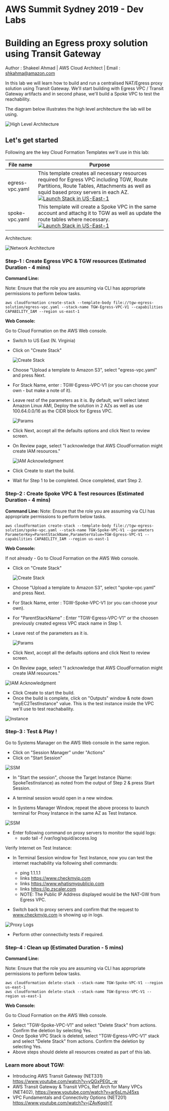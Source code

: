 # AWS Summit Sydney 2019 - Dev Labs
# Building an Egress proxy solution using Transit Gateway
Author : Shakeel Ahmad | AWS Cloud Architect | Email : shkahma@amazon.com

In this lab we will learn how to build and run a centralised NAT/Egress proxy solution using Transit Gateway. We'll start building with Egress VPC / Transit Gateway artifacts and in second phase, we'll build a Spoke VPC to test the reachability.

The diagram below illustrates the high level architecture the lab will be using. 

  ![High Level Architecture](tgw-egress-solution/images/lab-overview.png)

## Let's get started

Following are the key Cloud Formation Templates we'll use in this lab:

| File name | Purpose |
|-----------|---------|
|egress-vpc.yaml| This template creates all necessary resources required for Egress VPC including TGW, Route Partitions, Route Tables, Attachments as well as squid based proxy servers in each AZ. [![Launch Stack in US-East-1](tgw-egress-solution/images/cloudformation-launch-stack.png)](https://console.aws.amazon.com/cloudformation/home?region=us-east-1#/stacks/new?stackName=EgressVPC&templateURL=https://s3-ap-southeast-2.amazonaws.com/shkahma-devlabs2019/egress-vpc.yaml)|
|spoke-vpc.yaml| This template will create a Spoke VPC in the same account and attachg it to TGW as well as update the route tables where necessary. [![Launch Stack in US-East-1](tgw-egress-solution/images/cloudformation-launch-stack.png)](https://console.aws.amazon.com/cloudformation/home?region=us-east-1#/stacks/new?stackName=SpokeVPC&templateURL=https://s3-ap-southeast-2.amazonaws.com/shkahma-devlabs2019/spoke-vpc.yaml)|

Architecture:

![Network Architecture](tgw-egress-solution/images/lab-detailed.png)


### Step-1 : Create Egress VPC & TGW resources (Estimated Duration - 4 mins)
**Command Line:**

Note: Ensure that the role you are assuming via CLI has appropriate permissions to perform below tasks.

```
aws cloudformation create-stack --template-body file://tgw-egress-solution/egress-vpc.yaml --stack-name TGW-Egress-VPC-V1 --capabilities CAPABILITY_IAM --region us-east-1
```

**Web Console:**

Go to Cloud Formation on the AWS Web console.

- Switch to US East (N. Virginia)
- Click on "Create Stack"

  ![Create Stack](tgw-egress-solution/images/diagram1.png)

- Choose "Upload a template to Amazon S3", select "egress-vpc.yaml" and press Next.
- For Stack Name, enter : TGW-Egress-VPC-V1 (or you can choose your own - but make a note of it).
- Leave rest of the parameters as it is. By default, we'll select latest Amazon Linux AMI, Deploy the solution in 2 AZs as well as use 100.64.0.0/16 as the CIDR block for Egress VPC.
  
  ![Params](tgw-egress-solution/images/diagram2.png)

- Click Next, accept all the defaults options and click Next to review screen.
- On Review page, select "I acknowledge that AWS CloudFormation might create IAM resources."

  ![IAM Acknowledgment](tgw-egress-solution/images/diagram3.png)

- Click Create to start the build.
- Wait for Step 1 to be completed. Once completed, start Step 2.

### Step-2 : Create Spoke VPC & Test resources (Estimated Duration - 4 mins)

**Command Line:**
Note: Ensure that the role you are assuming via CLI has appropriate permissions to perform below tasks.

```
aws cloudformation create-stack --template-body file://tgw-egress-solution/spoke-vpc.yaml --stack-name TGW-Spoke-VPC-V1 --parameters ParameterKey=ParentStackName,ParameterValue=TGW-Egress-VPC-V1 --capabilities CAPABILITY_IAM --region us-east-1
```

**Web Console:**

If not already - Go to Cloud Formation on the AWS Web console.

- Click on "Create Stack"

  ![Create Stack](tgw-egress-solution/images/diagram1.png)

- Choose "Upload a template to Amazon S3", select "spoke-vpc.yaml" and press Next.
- For Stack Name, enter : TGW-Spoke-VPC-V1 (or you can choose your own).
- For "ParentStackName" : Enter "TGW-Egress-VPC-V1" or the choosen previously created egress VPC stack name in Step 1.
- Leave rest of the parameters as it is.

  ![Params](tgw-egress-solution/images/diagram4.png)

- Click Next, accept all the defaults options and click Next to review screen.
- On Review page, select "I acknowledge that AWS CloudFormation might create IAM resources."

![IAM Acknowledgment](tgw-egress-solution/images/diagram3.png)

- Click Create to start the build.
- Once the build is complete, click on "Outputs" window & note down "myEC2TestInstance" value. This is the test instance inside the VPC we'll use to test reachabaility.

![Instance](tgw-egress-solution/images/diagram5.png)


### Step-3 : Test & Play ! 

Go to Systems Manager on the AWS Web console in the same region.

- Click on "Session Manager" under "Actions"
- Click on "Start Session"

![SSM](tgw-egress-solution/images/diagram6.png)

- In "Start the session", choose the Target Instance (Name: SpokeTestInstance) as noted from the output of Step 2 & press Start Session.
- A terminal session would open in a new window.

- In Systems Manager Window, repeat the above process to launch terminal for Proxy Instance in the same AZ as Test Instance.

![SSM](tgw-egress-solution/images/diagram7.png)

- Enter following command on proxy servers to monitor the squid logs:
  - sudo tail -f /var/log/squid/access.log

Verify Internet on Test Instance:

- In Terminal Session window for Test Instance, now you can test the internet reachability via following shell commands:
  - ping 1.1.1.1
  - links https://www.checkmyip.com
  - links https://www.whatismypublicip.com
  - links https://ip.zscaler.com
  - NOTE: The Public IP Address displayed would be the NAT-GW from Egress VPC.

- Switch back to proxy servers and confirm that the request to www.checkmyip.com is showing up in logs.

![Proxy Logs](tgw-egress-solution/images/diagram9.png)

- Perform other connectivity tests if required.


### Step-4 : Clean up (Estimated Duration - 5 mins)


**Command Line:**

Note: Ensure that the role you are assuming via CLI has appropriate permissions to perform below tasks.


```
aws cloudformation delete-stack --stack-name TGW-Spoke-VPC-V1 --region us-east-1
aws cloudformation delete-stack --stack-name TGW-Egress-VPC-V1 --region us-east-1
```

**Web Console:**

Go to Cloud Formation on the AWS Web console.

- Select "TGW-Spoke-VPC-V1" and select "Delete Stack" from actions. Confirm the deletion by selecting Yes.
- Once Spoke VPC Stack is deleted, select "TGW-Egress-VPC-V1" stack and select "Delete Stack" from actions. Confirm the deletion by selecting Yes.
- Above steps should delete all resources created as part of this lab.


### Learn more about TGW:

- Introducing AWS Transit Gateway (NET331) https://www.youtube.com/watch?v=yQGxPEGt_-w
- AWS Transit Gateway & Transit VPCs, Ref Arch for Many VPCs (NET402), https://www.youtube.com/watch?v=ar6sLmJ45xs
- VPC Fundamentals and Connectivity Options (NET201) https://www.youtube.com/watch?v=jZAvKgqlrjY